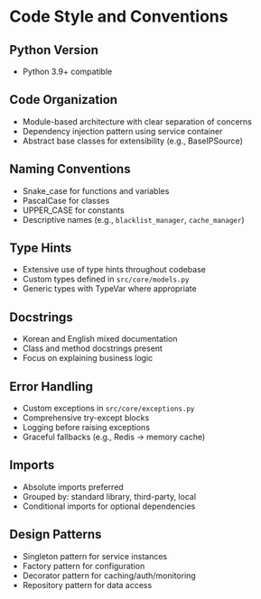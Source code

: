 # Code Style and Conventions

## Python Version
- Python 3.9+ compatible

## Code Organization
- Module-based architecture with clear separation of concerns
- Dependency injection pattern using service container
- Abstract base classes for extensibility (e.g., BaseIPSource)

## Naming Conventions
- Snake_case for functions and variables
- PascalCase for classes
- UPPER_CASE for constants
- Descriptive names (e.g., `blacklist_manager`, `cache_manager`)

## Type Hints
- Extensive use of type hints throughout codebase
- Custom types defined in `src/core/models.py`
- Generic types with TypeVar where appropriate

## Docstrings
- Korean and English mixed documentation
- Class and method docstrings present
- Focus on explaining business logic

## Error Handling
- Custom exceptions in `src/core/exceptions.py`
- Comprehensive try-except blocks
- Logging before raising exceptions
- Graceful fallbacks (e.g., Redis → memory cache)

## Imports
- Absolute imports preferred
- Grouped by: standard library, third-party, local
- Conditional imports for optional dependencies

## Design Patterns
- Singleton pattern for service instances
- Factory pattern for configuration
- Decorator pattern for caching/auth/monitoring
- Repository pattern for data access